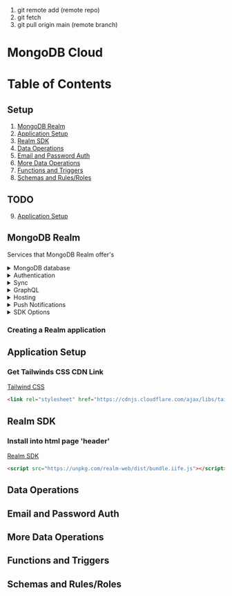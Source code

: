 1. git remote add (remote repo)
2. git fetch
3. git pull origin main (remote branch)

# MongoDB Cloud

# Table of Contents
## Setup
1. [MongoDB Realm](#mongodb-realm)
2. [Application Setup](#application-setup)
3. [Realm SDK](#realm-sdk)
4. [Data Operations](#data-operations)
5. [Email and Password Auth](#email-and-password-auth)
6. [More Data Operations](#more-data-operations)
7. [Functions and Triggers](#functions-and-triggers)
8. [Schemas and Rules/Roles](#schemas-and-rulesroles)
## TODO
9. [Application Setup](#application-setup)

## MongoDB Realm
Services that MongoDB Realm offer's
<details>
<summary>MongoDB database</summary>

**DBaaS**: Database as a Service (DBaaS) is a cloud computing service that allows users to access and use a cloud database system without purchasing and setting up their own hardware, installing their own database software, or managing the database themselves.

</details>

<details>
<summary>Authentication</summary>
</details>

<details>
<summary>Sync</summary>
</details>

<details>
<summary>GraphQL</summary>

**GraphQL**: GraphQL is a query language, architecture style, and set of tools for creating and manipulating APIs.

</details>

<details>
<summary>Hosting</summary>

**Hosting**: Hosting is a service that provides storage and computing resources for websites and related services.

</details>

<details>
<summary>Push Notifications</summary>

**Push notifications**: are messages that are sent to a user's device without a specific request from the client.

</details>

<details>
<summary>SDK Options</summary>

**SDK**: SDK stands for software development kit, which is a set of tools that developers use to create applications for specific platforms.

</details>

### Creating a Realm application

## Application Setup
### Get Tailwinds CSS CDN Link
[Tailwind CSS](https://cdnjs.com/libraries/tailwindcss)
```html
<link rel="stylesheet" href="https://cdnjs.cloudflare.com/ajax/libs/tailwindcss/4.0.0-alpha.9/lib.min.js">
```
## Realm SDK
### Install into html page 'header'
[Realm SDK](https://www.mongodb.com/docs/realm/web/quickstart/)
```html
<script src="https://unpkg.com/realm-web/dist/bundle.iife.js"></script>
```

## Data Operations

## Email and Password Auth

## More Data Operations

## Functions and Triggers

## Schemas and Rules/Roles

